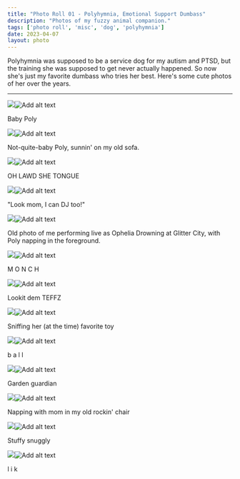 ```yaml
---
title: "Photo Roll 01 - Polyhymnia, Emotional Support Dumbass"
description: "Photos of my fuzzy animal companion."  
tags: ['photo roll', 'misc', 'dog', 'polyhymnia']
date: 2023-04-07
layout: photo
---
```


Polyhymnia was supposed to be a service dog for my autism and PTSD, but the training she was supposed to get never actually happened. So now she's just my favorite dumbass who tries her best. Here's some cute photos of her over the years.

<hr/>


<div class="floatcenter caption">
  <p><img tabindex=1 src="/photo/001/01.jpg" /><span class="f"><img src="/photo/001/01.jpg" alt="Add alt text"/></span></p>
  <p> Baby Poly </p>
</div>
<div class="floatcenter caption">
  <p><img tabindex=1 src="/photo/001/02.jpg" /><span class="f"><img src="/photo/001/02.jpg" alt="Add alt text"/></span></p>
  <p> Not-quite-baby Poly, sunnin' on my old sofa. </a> </p>
</div>
<div class="floatcenter caption">
  <p><img tabindex=1 src="/photo/001/03.jpg" /><span class="f"><img src="/photo/001/03.jpg" alt="Add alt text"/></span></p>
  <p> OH LAWD SHE TONGUE</p>
</div>
<div class="floatcenter caption">
  <p><img tabindex=1 src="/photo/001/04.jpg" /><span class="f"><img src="/photo/001/04.jpg" alt="Add alt text"/></span></p>
  <p> &quot;Look mom, I can DJ too!&quot;</a></p>
</div>

<div class="floatcenter caption">
  <p><img tabindex=1 src="/photo/001/05.jpg" /><span class="f"><img src="/photo/001/05.jpg" alt="Add alt text"/></span></p>
  <p> Old photo of me performing live as Ophelia Drowning at Glitter City, with Poly napping in the foreground. </p>
</div>

<div class="floatcenter caption">
  <p><img tabindex=1 src="/photo/001/06.jpg" /><span class="f"><img src="/photo/001/06.jpg" alt="Add alt text"/></span></p>
  <p> M O N C H </p>
</div>
<div class="floatcenter caption">
  <p><img tabindex=1 src="/photo/001/07.jpg" /><span class="f"><img src="/photo/001/07.jpg" alt="Add alt text"/></span></p>
  <p> Lookit dem TEFFZ</p>
</div>
<div class="floatcenter caption">
  <p><img tabindex=1 src="/photo/001/08.jpg" /><span class="f"><img src="/photo/001/08.jpg" alt="Add alt text"/></span></p>
  <p> Sniffing her &#40;at the time&#41; favorite toy</p>
</div>
<div class="floatcenter caption">
  <p><img tabindex=1 src="/photo/001/09.jpg" /><span class="f"><img src="/photo/001/09.jpg" alt="Add alt text"/></span></p>
  <p> b a l l </p>
</div>
<div class="floatcenter caption">
  <p><img tabindex=1 src="/photo/001/10.jpg" /><span class="f"><img src="/photo/001/10.jpg" alt="Add alt text"/></span></p>
  <p> Garden guardian </p>
</div>
<div class="floatcenter caption">
  <p><img tabindex=1 src="/photo/001/11.jpg" /><span class="f"><img src="/photo/001/11.jpg" alt="Add alt text"/></span></p>
  <p> Napping with mom in my old rockin' chair </p>
</div>
<div class="floatcenter caption">
  <p><img tabindex=1 src="/photo/001/12.jpg" /><span class="f"><img src="/photo/001/12.jpg" alt="Add alt text"/></span></p>
  <p> Stuffy snuggly </p>
</div>
<div class="floatcenter caption">
  <p><img tabindex=1 src="/photo/001/13.jpg" /><span class="f"><img src="/photo/001/13.jpg" alt="Add alt text"/></span></p>
  <p> l i k </p>
</div>